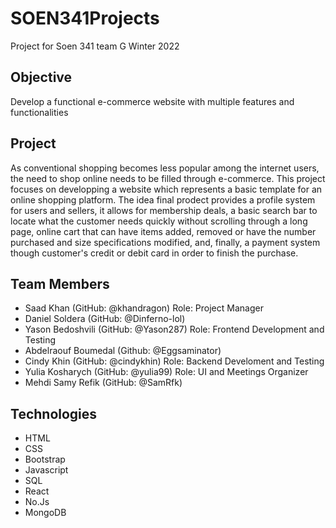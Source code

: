 # SOEN341Projects

Project for Soen 341 team G Winter 2022

## Objective

Develop a functional e-commerce website with multiple features and functionalities   

## Project

As conventional shopping becomes less popular among the internet users, the need to shop online needs to be filled through e-commerce. This project focuses on developping a website which represents a basic template for an online shopping platform. The idea final prodect provides a profile system for users and sellers, it allows for membership deals, a basic search bar to locate what the customer needs quickly without scrolling through a long page, online cart that can have items added, removed or have the number purchased and size specifications modified, and, finally, a payment system though customer's credit or debit card in order to finish the purchase.

## Team Members

* Saad Khan (GitHub: @khandragon) Role: Project Manager
* Daniel Soldera (GitHub: @Dinferno-lol)
* Yason Bedoshvili (GitHub: @Yason287) Role: Frontend Development and Testing
* Abdelraouf Boumedal (Github: @Eggsaminator)
* Cindy Khin (GitHub: @cindykhin) Role: Backend Develoment and Testing 
* Yulia Kosharych (GitHub: @yulia99) Role: UI and Meetings Organizer
* Mehdi Samy Refik (GitHub: @SamRfk)

## Technologies

* HTML
* CSS
* Bootstrap
* Javascript
* SQL
* React
* No.Js
* MongoDB
